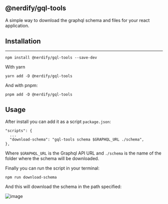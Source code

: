 ## @nerdify/gql-tools

A simple way to download the graphql schema and files for your react application.
## Installation
---

```
npm install @nerdify/gql-tools --save-dev
```

With yarn

```
yarn add -D @nerdify/gql-tools
```

And with pnpm:

```
pnpm add -D @nerdify/gql-tools
```

## Usage

After install you can add it as a script `package.json`:

```
"scripts": {
  ...
  "download-schema": "gql-tools schema $GRAPHQL_URL ./schema",
},
```

Where `$GRAPHQL_URL` is the Graphql API URL and `./schema` is the name of the folder where the schema will be downloaded.

Finally you can run the script in your terminal:

```
npm run download-schema
```
And this will download the schema in the path specified:


![image](https://user-images.githubusercontent.com/16159494/196270564-86e4614e-80f6-4526-b244-381c7787b55a.png)

